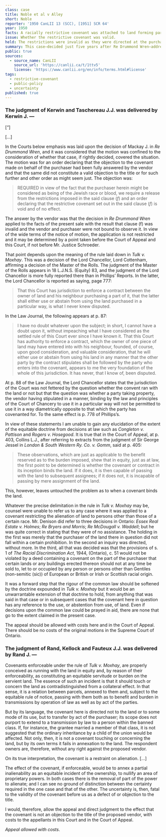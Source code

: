 ```yaml
---
class: case
title: Noble et al v Alley
short: Noble
reporter: '1950 CanLII 13 (SCC), [1951] SCR 64'
year: 1950
facts: A racially restrictive covenant was attached to land forming part of a summer resort development.
issue: Whether the restrictive covenant was valid.
held: The restrictions were invalid as they were directed at the purchaser, and so did not run with the land.
summary: This case—decided just five years after Re Drummond Wren—addressed a discriminatory restrictive covenant attached to land forming part of a summer resort development called the Beach O'Pines. The covenant, in clause (f), prohibited the sale, transfer or lease of the land to, or use or occupancy by, individuals of Jewish "race or blood" or people of colour, and expressed an intention to restrict ownership of land in the resort development to "persons of the white or Caucasian race not excluded by this clause.
public: true
sources:
  - source_name: CanLII
    source_url: 'https://canlii.ca/t/1ttv5'
    license: 'https://www.canlii.org/en/info/terms.html#license'
tags:
  - restrictive-covenant
  - public-policy
  - uncertainty
published: true
---
```


### The judgment of Kerwin and Taschereau J.J. was delivered by Kerwin J. —

[*"*]

[…]

In the Courts below emphasis was laid upon the decision of Mackay J. in *Re Drummond Wren*, and it was considered that the motion was confined to the consideration of whether that case, if rightly decided, covered the situation. The motion was for an order declaring that the objection to the covenant made on behalf of the purchaser had been fully answered by the vendor and that the same did not constitute a valid objection to the title or for such further and other order as might seem just. The objection was:

> REQUIRED in view of the fact that the purchaser herein might be considered as being of the Jewish race or blood, we require a release from the restrictions imposed in the said clause (*f*) and an order declaring that the restrictive covenant set out in the said clause (*f*) is void and of no effect.

The answer by the vendor was that the decision in *Re Drummond Wren* applied to the facts of the present sale with the result that clause (f) was invalid and the vendor and purchaser were not bound to observe it. In view of the wide terms of the notice of motion, the application is not restricted and it may be determined by a point taken before the Court of Appeal and this Court, if not before Mr. Justice Schroeder.

That point depends upon the meaning of the rule laid down in *Tulk v. Moxhay*. This was a decision of the Lord Chancellor, Lord Cottenham, affirming a decision of the Master of the Rolls. The judgment of the Master of the Rolls appears in 18 L.J.N.S. (Equity) 83, and the judgment of the Lord Chancellor is more fully reported there than in Phillips’ Reports. In the latter, the Lord Chancellor is reported as saying, page 777:

> That this Court has jurisdiction to enforce a contract between the owner of land and his neighbour purchasing a part of it, that the latter shall either use or abstain from using the land purchased in a particular way, is what I never knew disputed.

In the Law Journal, the following appears at p. 87:

> I have no doubt whatever upon the subject; in short, I cannot have a doubt upon it, without impeaching what I have considered as the settled rule of this Court ever since I have known it. That this Court has authority to enforce a contract, which the owner of one piece of land may have entered into with his neighbour, founded, of course, upon good consideration, and valuable consideration, that he will either use or abstain from using his land in any manner that the other party by the contract stipulates shall be followed by the party who enters into the covenant, appears to me the very foundation of the whole of this jurisdiction. It has never, that I know of, been disputed.

At p. 88 of the Law Journal, the Lord Chancellor states that the jurisdiction of the Court was not fettered by the question whether the convent ran with the land or not but that the question was whether a party taking property, the vendor having stipulated in a manner, binding by the law and principles of the Court of Chancery to use it in a particular way will not be permitted to use it in a way diametrically opposite to that which the party has covenanted for. To the same effect is p. 778 of Phillips’s.

In view of these statements I am unable to gain any elucidation of the extent of the equitable doctrine from decisions at law such as *Congleton v. Pattison* and *Rogers v. Hosegood*. It is true that in the Court of Appeal, at p. 403, Collins L.J., after referring to extracts from the judgment of Sir George Jessel in *London & South Western Ry. Co. v. Gomm*, said at p. 405:

> These observations, which are just as applicable to the benefit reserved as to the burden imposed, shew that in equity, just as at law, the first point to be determined is whether the covenant or contract in its inception binds the land. If it does, it is then capable of passing with the land to subsequent assignees; if it does not, it is incapable of passing by mere assignment of the land.

This, however, leaves untouched the problem as to when a covenant binds the land.

Whatever the precise delimitation in the rule in *Tulk v. Moxhay* may be, counsel were unable to refer us to any case where it was applied to a covenant restricting the alienation of land to persons other than those of a certain race. Mr. Denison did refer to three decisions in Ontario: *Essex Real Estate v. Holmes*; *Re Bryers and Morris*; *Re McDougall v. Waddell*; but he was quite correct in stating that they were of no assistance. The holding in the first was merely that the purchaser of the land there in question did not fall within a certain prohibition. In the second an inquiry was directed, without more. In the third, all that was decided was that the provisions of s. 1 of *The Racial Discrimination Act*, 1944, (Ontario), c. 51 would not be violated by a deed containing a covenant on the part of the purchaser that certain lands or any buildings erected thereon should not at any time be sold to, let to or occupied by any person or persons other than Gentiles (non-semitic (sic)) of European or British or Irish or Scottish racial origin.

It was a forward step that the rigour of the common law should be softened by the doctrine expounded in *Tulk v. Moxhay* but it would be an unwarrantable extension of that doctrine to hold, from anything that was said in that case or in subsequent cases that the covenant here in question has any reference to the use, or abstention from use, of land. Even if decisions upon the common law could be prayed in aid, there are none that go to the extent claimed in the present case.

The appeal should be allowed with costs here and in the Court of Appeal. There should be no costs of the original motions in the Supreme Court of Ontario.

### The judgment of Rand, Kellock and Fauteux J.J. was delivered by Rand J. —

Covenants enforceable under the rule of *Tulk v. Moxhay*, are properly conceived as running with the land in equity and, by reason of their enforceability, as constituting an equitable servitude or burden on the servient land. The essence of such an incident is that it should touch or concern the land as contradistinguished from a collateral effect. In that sense, it is a relation between parcels, annexed to them and, subject to the equitable rule of notice, passing with them both as to benefit and burden in transmissions by operation of law as well as by act of the parties.

But by its language, the covenant here is directed not to the land or to some mode of its use, but to transfer by act of the purchaser; its scope does not purport to extend to a transmission by law to a person within the banned class. If, for instance, the grantee married a member of that class, it is not suggested that the ordinary inheritance by a child of the union would be affected. Not only, then, it is not a covenant touching or concerning the land, but by its own terms it fails in annexation to the land. The respondent owners are, therefore, without any right against the proposed vendor.

On its true interpretation, the covenant is a restraint on alienation. […]

The effect of the covenant, if enforceable, would be to annex a partial inalienability as an equitable incident of the ownership, to nullify an area of proprietary powers. In both cases there is the removal of part of the power to alienate; and I can see no ground of distinction between the certainty required in the one case and that of the other. The uncertainty is, then, fatal to the validity of the covenant before us as a defect of or objection to the title.

I would, therefore, allow the appeal and direct judgment to the effect that the covenant is not an objection to the title of the proposed vendor, with costs to the appellants in this Court and in the Court of Appeal.

*Appeal allowed with costs*.
